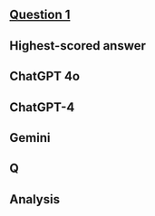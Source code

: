 ## [Question 1](https://stackoverflow.com/questions/76049290/error-accesscontrollistnotsupported-when-trying-to-create-a-bucket-acl-in-aws)



## Highest-scored answer 


## ChatGPT 4o



## ChatGPT-4



## Gemini


## Q


## Analysis 

